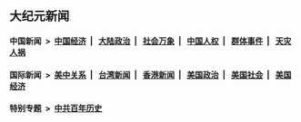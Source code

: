 ## 大纪元新闻

#### 中国新闻 &nbsp;>&nbsp; [中国经济](indexes/ncid283/README.md?02060045) &nbsp;| &nbsp; [大陆政治](indexes/ncid277/README.md?02060045) &nbsp;| &nbsp; [社会万象](indexes/ncid282/README.md?02060045) &nbsp;| &nbsp; [中国人权](indexes/ncid278/README.md?02060045) &nbsp;| &nbsp; [群体事件](indexes/ncid279/README.md?02060045) &nbsp;| &nbsp; [天灾人祸](indexes/ncid280/README.md?02060045)

#### 国际新闻 &nbsp;>&nbsp; [美中关系](indexes/nf1412576/README.md?02060045) &nbsp;| &nbsp; [台湾新闻](indexes/ncid1349361/README.md?02060045) &nbsp;| &nbsp; [香港新闻](indexes/ncid1349362/README.md?02060045) &nbsp;| &nbsp; [美国政治](indexes/ncid1078159/README.md?02060045) &nbsp;| &nbsp; [美国社会](indexes/ncid1078160/README.md?02060045) &nbsp;| &nbsp; [美国经济](indexes/ncid1078158/README.md?02060045)

#### 特别专题 &nbsp;>&nbsp; [中共百年历史](https://github.com/epoch-news/epoch-special/blob/master/README.md?02060045)  
